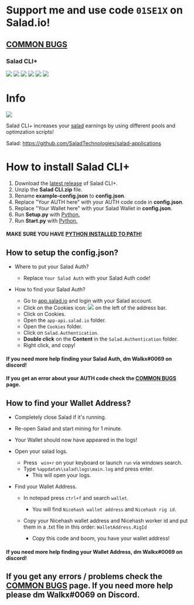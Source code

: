 # Support me and use code `01SE1X` on Salad.io!


## [COMMON BUGS](https://github.com/Walker21390/SaladCLI_Plus/blob/main/CommonBugs.md)

### Salad CLI+

![](https://img.shields.io/github/stars/Walker21390/SaladCLI_Plus.svg) ![](https://img.shields.io/github/forks/Walker21390/SaladCLI_Plus.svg) ![](https://img.shields.io/github/tag/Walker21390/SaladCLI_Plus.svg) ![](https://img.shields.io/github/release/Walker21390/SaladCLI_Plus.svg) ![](https://img.shields.io/github/issues/Walker21390/SaladCLI_Plus.svg) ![](https://img.shields.io/github/license/Walker21390/SaladCLI_Plus.svg)

# Info

![](https://walkyltd.xyz/assets/Salad-Cli+.png?size=200)

Salad CLI+ increases your [salad](https://github.com/SaladTechnologies/salad-applications "salad") earnings by using different pools and optimzation scripts!

Salad: https://github.com/SaladTechnologies/salad-applications


# How to install Salad CLI+

1. Download the [latest release](https://github.com/Walker21390/SaladCLI/releases "latest release") of Salad CLI+.
2. Unzip the **Salad CLI.zip** file.
3. Rename **example-config.json** to **config.json**.
4. Replace "Your AUTH here" with your AUTH code code in **config.json**.
5. Replace "Your Wallet here" with your Salad Wallet in **config.json**.
6. Run **Setup.py** with [Python.](https://www.python.org "Python")
7. Run **Start.py** with [Python.](https://www.python.org "Python")

#### MAKE SURE YOU HAVE [PYTHON INSTALLED TO PATH!](https://datatofish.com/add-python-to-windows-path)


## How to setup the config.json?

+ Where to put your Salad Auth?
	* Replace `Your Salad Auth` with your Salad Auth code!

+ How to find your Salad Auth?
	* Go to [app.salad.io](https://app.salad.io "app.salad.io") and login with your Salad account.
	* Click on the Cookies icon: ![](https://images-ext-2.discordapp.net/external/307zW6hU-4O2g0TaCN3VXR29D-byDrPOxcvtV7k5fTs/https/i.imgur.com/rCpRXdW.png) on the left of the address bar.
	* Click on Cookies.
	* Open the `app-api.salad.io` folder.
	* Open the `Cookies` folder.
	* Click on `Salad.Authentication`.
	* **Double click** on the **Content** in the `Salad.Authentication` folder.
	* Right click, and copy!

#### If you need more help finding your Salad Auth, dm Walkx#0069 on discord!
#### If you get an error about your AUTH code check the [COMMON BUGS](https://github.com/Walker21390/SaladCLI_Plus/blob/main/CommonBugs.md) page.


## How to find your Wallet Address?
* Completely close Salad if it's running.
* Re-open Salad and start mining for 1 minute.
* Your Wallet should now have appeared in the logs!

* Open your salad logs.
	+ Press ` win+r` on your keyboard or launch `run` via windows search.
	+ Type `%appdata%\salad\logs\main.log` and press enter.
		- This will open your logs.

* Find your Wallet Address.
	+ In notepad press `ctrl+f` and search `wallet`.
		- You will find `Nicehash wallet address` and `Nicehash rig id`.
	+ Copy your Nicehash wallet address and Nicehash worker id and put them in a .txt file in this order: `WalletAddress.RigId`
		
		- Copy this code and boom, you have your wallet address!
		
#### If you need more help finding your Wallet Address, dm Walkx#0069 on discord!

## If you get any errors / problems check the [COMMON BUGS](https://github.com/Walker21390/SaladCLI_Plus/blob/main/CommonBugs.md) page. If you need more help please dm Walkx#0069 on Discord.
